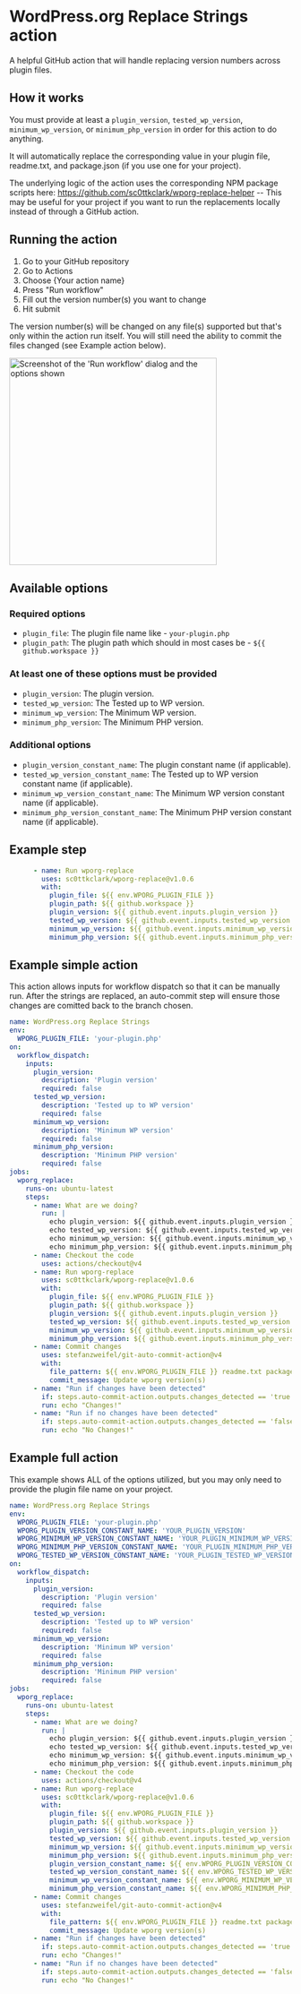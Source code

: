 # WordPress.org Replace Strings action
A helpful GitHub action that will handle replacing version numbers across plugin files.

## How it works

You must provide at least a `plugin_version`, `tested_wp_version`, `minimum_wp_version`, or `minimum_php_version` in order for this action to do anything.

It will automatically replace the corresponding value in your plugin file, readme.txt, and package.json (if you use one for your project).

The underlying logic of the action uses the corresponding NPM package scripts here: https://github.com/sc0ttkclark/wporg-replace-helper -- This may be useful for your project if you want to run the replacements locally instead of through a GitHub action.

## Running the action

1. Go to your GitHub repository
2. Go to Actions
3. Choose {Your action name}
4. Press "Run workflow"
5. Fill out the version number(s) you want to change
6. Hit submit

The version number(s) will be changed on any file(s) supported but that's only within the action run itself. You will still need the ability to commit the files changed (see Example action below).

<img width="370" alt="Screenshot of the 'Run workflow' dialog and the options shown" src="https://github.com/sc0ttkclark/wporg-replace/assets/709662/dfb3985b-ca01-4665-861f-2d8abe3b919a">

## Available options

### Required options

* `plugin_file`: The plugin file name like - `your-plugin.php`
* `plugin_path`: The plugin path which should in most cases be - `${{ github.workspace }}`

### At least one of these options must be provided

* `plugin_version`: The plugin version.
* `tested_wp_version`: The Tested up to WP version.
* `minimum_wp_version`: The Minimum WP version.
* `minimum_php_version`: The Minimum PHP version.

### Additional options

* `plugin_version_constant_name`: The plugin constant name (if applicable).
* `tested_wp_version_constant_name`: The Tested up to WP version constant name (if applicable).
* `minimum_wp_version_constant_name`: The Minimum WP version constant name (if applicable).
* `minimum_php_version_constant_name`: The Minimum PHP version constant name (if applicable).

## Example step

```yml
      - name: Run wporg-replace
        uses: sc0ttkclark/wporg-replace@v1.0.6
        with:
          plugin_file: ${{ env.WPORG_PLUGIN_FILE }}
          plugin_path: ${{ github.workspace }}
          plugin_version: ${{ github.event.inputs.plugin_version }}
          tested_wp_version: ${{ github.event.inputs.tested_wp_version }}
          minimum_wp_version: ${{ github.event.inputs.minimum_wp_version }}
          minimum_php_version: ${{ github.event.inputs.minimum_php_version }}
```

## Example simple action

This action allows inputs for workflow dispatch so that it can be manually run. After the strings are replaced, an auto-commit step will ensure those changes are comitted back to the branch chosen.

```yml
name: WordPress.org Replace Strings
env:
  WPORG_PLUGIN_FILE: 'your-plugin.php'
on:
  workflow_dispatch:
    inputs:
      plugin_version:
        description: 'Plugin version'
        required: false
      tested_wp_version:
        description: 'Tested up to WP version'
        required: false
      minimum_wp_version:
        description: 'Minimum WP version'
        required: false
      minimum_php_version:
        description: 'Minimum PHP version'
        required: false
jobs:
  wporg_replace:
    runs-on: ubuntu-latest
    steps:
      - name: What are we doing?
        run: |
          echo plugin_version: ${{ github.event.inputs.plugin_version }}
          echo tested_wp_version: ${{ github.event.inputs.tested_wp_version }}
          echo minimum_wp_version: ${{ github.event.inputs.minimum_wp_version }}
          echo minimum_php_version: ${{ github.event.inputs.minimum_php_version }}
      - name: Checkout the code
        uses: actions/checkout@v4
      - name: Run wporg-replace
        uses: sc0ttkclark/wporg-replace@v1.0.6
        with:
          plugin_file: ${{ env.WPORG_PLUGIN_FILE }}
          plugin_path: ${{ github.workspace }}
          plugin_version: ${{ github.event.inputs.plugin_version }}
          tested_wp_version: ${{ github.event.inputs.tested_wp_version }}
          minimum_wp_version: ${{ github.event.inputs.minimum_wp_version }}
          minimum_php_version: ${{ github.event.inputs.minimum_php_version }}
      - name: Commit changes
        uses: stefanzweifel/git-auto-commit-action@v4
        with:
          file_pattern: ${{ env.WPORG_PLUGIN_FILE }} readme.txt package.json
          commit_message: Update wporg version(s)
      - name: "Run if changes have been detected"
        if: steps.auto-commit-action.outputs.changes_detected == 'true'
        run: echo "Changes!"
      - name: "Run if no changes have been detected"
        if: steps.auto-commit-action.outputs.changes_detected == 'false'
        run: echo "No Changes!"
```

## Example full action

This example shows ALL of the options utilized, but you may only need to provide the plugin file name on your project.

```yml
name: WordPress.org Replace Strings
env:
  WPORG_PLUGIN_FILE: 'your-plugin.php'
  WPORG_PLUGIN_VERSION_CONSTANT_NAME: 'YOUR_PLUGIN_VERSION'
  WPORG_MINIMUM_WP_VERSION_CONSTANT_NAME: 'YOUR_PLUGIN_MINIMUM_WP_VERSION'
  WPORG_MINIMUM_PHP_VERSION_CONSTANT_NAME: 'YOUR_PLUGIN_MINIMUM_PHP_VERSION'
  WPORG_TESTED_WP_VERSION_CONSTANT_NAME: 'YOUR_PLUGIN_TESTED_WP_VERSION'
on:
  workflow_dispatch:
    inputs:
      plugin_version:
        description: 'Plugin version'
        required: false
      tested_wp_version:
        description: 'Tested up to WP version'
        required: false
      minimum_wp_version:
        description: 'Minimum WP version'
        required: false
      minimum_php_version:
        description: 'Minimum PHP version'
        required: false
jobs:
  wporg_replace:
    runs-on: ubuntu-latest
    steps:
      - name: What are we doing?
        run: |
          echo plugin_version: ${{ github.event.inputs.plugin_version }}
          echo tested_wp_version: ${{ github.event.inputs.tested_wp_version }}
          echo minimum_wp_version: ${{ github.event.inputs.minimum_wp_version }}
          echo minimum_php_version: ${{ github.event.inputs.minimum_php_version }}
      - name: Checkout the code
        uses: actions/checkout@v4
      - name: Run wporg-replace
        uses: sc0ttkclark/wporg-replace@v1.0.6
        with:
          plugin_file: ${{ env.WPORG_PLUGIN_FILE }}
          plugin_path: ${{ github.workspace }}
          plugin_version: ${{ github.event.inputs.plugin_version }}
          tested_wp_version: ${{ github.event.inputs.tested_wp_version }}
          minimum_wp_version: ${{ github.event.inputs.minimum_wp_version }}
          minimum_php_version: ${{ github.event.inputs.minimum_php_version }}
          plugin_version_constant_name: ${{ env.WPORG_PLUGIN_VERSION_CONSTANT_NAME }}
          tested_wp_version_constant_name: ${{ env.WPORG_TESTED_WP_VERSION_CONSTANT_NAME }}
          minimum_wp_version_constant_name: ${{ env.WPORG_MINIMUM_WP_VERSION_CONSTANT_NAME }}
          minimum_php_version_constant_name: ${{ env.WPORG_MINIMUM_PHP_VERSION_CONSTANT_NAME }}
      - name: Commit changes
        uses: stefanzweifel/git-auto-commit-action@v4
        with:
          file_pattern: ${{ env.WPORG_PLUGIN_FILE }} readme.txt package.json
          commit_message: Update wporg version(s)
      - name: "Run if changes have been detected"
        if: steps.auto-commit-action.outputs.changes_detected == 'true'
        run: echo "Changes!"
      - name: "Run if no changes have been detected"
        if: steps.auto-commit-action.outputs.changes_detected == 'false'
        run: echo "No Changes!"
```
